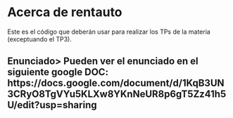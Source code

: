 <h1>Acerca de rentauto</h1>
Este es el código que deberán usar para realizar los TPs de la materia (exceptuando el TP3). 

<h2>Enunciado>
Pueden ver el enunciado en el siguiente google DOC: https://docs.google.com/document/d/1KqB3UN3CRyO8TgVYu5KLXw8YKnNeUR8p6gT5Zz41h5U/edit?usp=sharing
